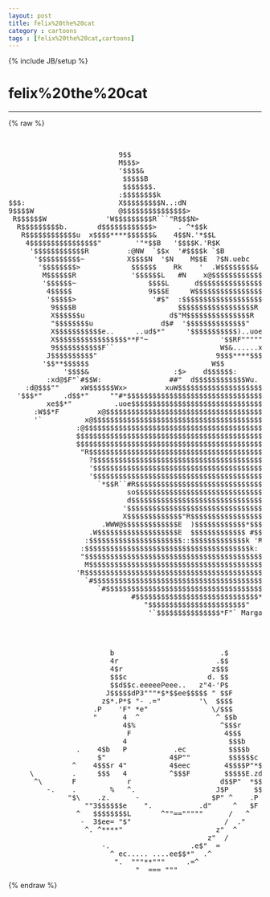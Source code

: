```yaml
---
layout: post
title: felix%20the%20cat
category : cartoons
tags : [felix%20the%20cat,cartoons]
---
```

{% include JB/setup %}
# felix%20the%20cat
---
{% raw %}
<pre>


                          9$$                                                  
                          M$$$&gt;                                                
                          &#039;$$$$&amp;                                               
                           $$$$$B                                              
                           $$$$$$$.                                            
                          :$$$$$$$$k                                           
$$$:                      X$$$$$$$$$N..:dN                                     
9$$$$W                    @$$$$$$$$$$$$$$$&gt;                                    
 R$$$$$$W              &#039;W$$$$$$$$$R```&quot;R$$$N&gt;                                  
  R$$$$$$$$$b.       d$$$$$$$$$$$$&gt;     . ^*$$k                                
   R$$$$$$$$$$$$u  x$$$$****$$$$$$&amp;    4$$N.&#039;*$$L                              
    4$$$$$$$$$$$$$$$$&quot;        &#039;&quot;*$$B   &#039;$$$$K.&#039;R$K                             
     &#039;$$$$$$$$$$$$R         :@NW  `$$x  &#039;#$$$$k `$B                            
      &#039;$$$$$$$$$$~          X$$$$N  &#039;$N    M$$E  ?$N.uebc                      
       &#039;$$$$$$$$&gt;            $$$$$$    Rk    &#039;  .W$$$$$$$$&amp;                    
        M$$$$$$R             &#039;$$$$$$L   #N    x@$$$$$$$$$$$$&gt;                  
        &#039;$$$$$$~                 $$$$L      d$$$$$$$$$$$$$$$E                  
         4$$$$$                  9$$$E     W$$$$$$$$$$$$$$$$E                  
         &#039;$$$$$&gt;                  &#039;#$&quot;  :$$$$$$$$$$$$$$$$$$$                   
          9$$$$B                        $$$$$$$$$$$$$$$$$$R                    
          X$$$$$$u                    d$&quot;M$$$$$$$$$$$$$$$R                     
          &quot;$$$$$$$$u                d$#  &#039;$$$$$$$$$$$$$$&quot;                      
          X$$$$$$$$$$$e..     ..ud$*&quot;     &#039;$$$$$$$$$$$)..uoe@$$$               
          X$$$$$$$$$$$$$$$$$**F&quot;~                 &#039;$$RF&quot;&quot;&quot;&quot;&quot;~                  
          9$$$$$$$$$$$F``                         W$&amp;......x:.                 
         J$$$$$$$$$$&quot;                            9$$$****$$$$*                 
        &#039;$$**$$$$$$                             W$$                            
             &#039;$$$$&amp;                    :$&gt;    d$$$$$$:                         
         :xd@$F&quot;`#$$W:                ##&quot;  d$$$$$$$$$$$$Wu.                    
    :d@$$$&quot;&quot;     xW$$$$$$Wx&gt;         xuW$$$$$$$$$$$$$$$$$$$$$W&gt;                
  &#039;$$$*&quot;     .d$$*&quot;     &quot;&quot;#*$$$$$$$$$$$$$$$$$$$$$$$$$$$$$$$$$$$                
         xe$$*&quot;          .uoe$$$$$$$$$$$$$$$$$$$$$$$$$$$$$$$$$$&gt;               
      :W$$*F         x@$$$$$$$$$$$$$$$$$$$$$$$$$$$$$$$$$$$$$$$$                
      &#039;`          x@$$$$$$$$$$$$$$$$$$$$$$$$$$$$$$$$$$$$$$$$$$k                
                :@$$$$$$$$$$$$$$$$$$$$$$$$$$$$$$$$$$$$$$$$$$$$$&gt;               
                $$$$$$$$$$$$$$$$$$$$$$$$$$$$$$$$$$$$$$$$$$$$$$$&amp;               
                $$$$$$$$$$$$$$$$$$$$$$$$$$$$$$$$$$$$$$$$$$$$$$$$               
                 &quot;R$$$$$$$$$$$$$$$$$$$$$$$$$$$$$$$$$$$$$$$$$$$$$              :
                   ?$$$$$$$$$$$$$$$$$$$$$$$$$$$$$$$$$$$$$$$$$$$E             W$
                   &#039;$$$$$$$$$$$$$$$$$$$$$$$$$$$$$$$$$$$$$$$$$$$F           :$$$
                   &#039;$$$$$$$$$$$$$$$$$$$$$$$$$$$$$$$$$$$$$$$$$$E            $$$$
                     `*$$R``#R$$$$$$$$$$$$$$$$$$$$$$$$$$$$$$$$$          :$$$$$
                            so$$$$$$$$$$$$$$$$$$$$$$$$$$$$$$$$$N       :@$$$$$$
                            d$$$$$$$$$$$$$$$$$$$$$$$$$$$$$$$$$$$$Nu. x$$$$$$$$$
                           &#039;$$$$$$$$$$$$$$$$$$$$$$$$$$$$$$$$$$$$$$$$$$$$$$$$$$$
                           X$$$$$$$$$$$$$&quot;R$$$$$$$$$$$$$$$$$$$$$$$$$$$$$$$$$$$$
                      .WWW@$$$$$$$$$$$$$E  )$$$$$$$$$$$$*$$$$$$$$$$$$$$$$$$$$$$
                   .W$$$$$$$$$$$$$$$$$$$E  $$$$$$$$$$$$$ #$$$$$$$$$$$$$$$$$$$$$
                  :$$$$$$$$$$$$$$$$$$$$$$::$$$$$$$$$$$$$k &#039;R$$$$$$$$$$$$$$$$$$R
                 :$$$$$$$$$$$$$$$$$$$$$$$$$$$$$$$$$$$$$$$k: `R$$$$$$$$$$$$$$#  
                 &quot;$$$$$$$$$$$$$$$$$$$$$$$$$$$$$$$$$$$$$$$$$$k &#039;&quot;R$$$$$$$R&quot;`    
                  M$$$$$$$$$$$$$$$$$$$$$$$$$$$$$$$$$$$$$$$$$$$&gt;                
                &#039;R$$$$$$$$$$$$$$$$$$$$$$$$$$$$$$$$$$$$$$$$$$$$&amp;                
                  `#$$$$$$$$$$$$$$$$$$$$$$$$$$$$$$$$$$$$$$$$$$E                
                     `#$$$$$$$$$$$$$$$$$$$$$$$$$$$$$$$$$$$$$$R                 
                             #$$$$$$$$$$$$$$$$$$$$$$$$$$$$$*                   
                                &quot;$$$$$$$$$$$$$$$$$$$$$$$&quot;                      
                                 &#039;`$$$$$$$$$$$$$$$*F&quot;` Margaret Chatfield



                                                                        
                        b                         .$                    
                        4r                       .$$                    
                        4$r                     z$$$                    
                        $$$c                   d. $$                    
                        $$d$$c.eeeeePeee..   z&quot;4-&#039;P$                    
                       J$$$$$dP3&quot;&quot;&quot;*$*$$ee$$$$$ &quot; $$F                   
                      z$*.P*$ &quot;- .=&quot;         &#039;\  $$$$                   
                    .P    &#039;F&quot; *e&quot;               \/$$$                   
                    &quot;      4  ^                  ^ $$b                  
                           4$%                    ^$$$r                 
                            F                      4$$$                 
                           4                        $$$b                
                .    4$b   P           .ec          $$$$b               
                     $&quot;               4$P&quot;&quot;         $$$$$$c             
               ^    4$$$r 4&quot;          4$eec        4$$$$P&quot;*$e           
     \         .     $$$   4          ^$$$F        $$$$$E.zd$$$&quot;        
      ^\       F            r                     d$$P&quot;  *$$$P .^       
         -.    .        %   ^.                   J$P      $$F.      /   
              &quot;$\    .z.      -                 $P&quot; ^    .P      .^     
                  &quot;&quot;3$$$$$$e    &quot;.           .d&quot;     ^   $F  -&quot;         
                ^   $$$$$$$$L       ^&quot;&quot;==&quot;&quot;&quot;&quot;&quot;      /   ^               
                 -  3$ee= &quot;$&quot;                      /  .&quot;                
                  ^. ^****&quot;                      z&quot;  ^                  
                                               z&quot;  /                    
                      -.                   .e$&quot;  =                      
                        ^ ec..... ....ee$$*&quot;  .^                        
                         &quot;.  &quot;&quot;&quot;**&quot;&quot;&quot;     .=^                           
                              &quot;  === &quot;&quot;&quot;                                 </pre>
{% endraw %}
